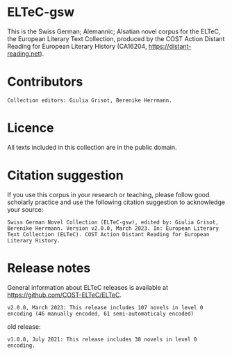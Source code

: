 # ELTeC-gsw

This is the Swiss German; Alemannic; Alsatian novel corpus for the ELTeC, the European Literary Text Collection, produced by the COST Action Distant Reading for European Literary History (CA16204, https://distant-reading.net).

# Contributors

    Collection editors: Giulia Grisot, Berenike Herrmann.

# Licence

All texts included in this collection are in the public domain.

# Citation suggestion

If you use this corpus in your research or teaching, please follow good scholarly practice and use the following citation suggestion to acknowledge your source:

    Swiss German Novel Collection (ELTeC-gsw), edited by: Giulia Grisot, Berenike Herrmann. Version v2.0.0, March 2023. In: European Literary Text Collection (ELTeC). COST Action Distant Reading for European Literary History.

# Release notes

General information about ELTeC releases is available at https://github.com/COST-ELTeC/ELTeC.

    v2.0.0, March 2023: This release includes 107 novels in level 0 encoding (46 manually encoded, 61 semi-automaticaly encoded)
    
old release:
    
    v1.0.0, July 2021: This release includes 38 novels in level 0 encoding.

